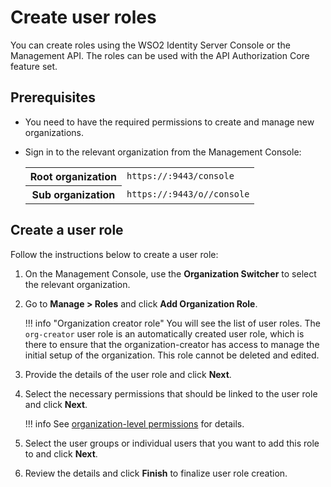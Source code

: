 # Create user roles

You can create roles using the WSO2 Identity Server Console or the Management API. The roles can be used with the API Authorization Core feature set.

## Prerequisites

-   You need to have the required permissions to create and manage new organizations.
-   Sign in to the relevant organization from the Management Console:
    
    <table>
        <tr>
            <th>Root organization</th>
            <td><code>https://<SERVER_HOST>:9443/console</code></td>
        </tr>
        <tr>
            <th>Sub organization</th>
            <td><code>https://<SERVER_HOST>:9443/o/<organization id>/console</code></td>
        </tr>
    </table>

## Create a user role

Follow the instructions below to create a user role:

1.  On the Management Console, use the **Organization Switcher** to select the relevant organization.

2.  Go to **Manage > Roles** and click **Add Organization Role**.

    !!! info "Organization creator role"
        You will see the list of user roles. The `org-creator` user role is an automatically created user role, which is there to ensure that the organization-creator has access to manage the initial setup of the organization. This role cannot be deleted and edited.

3.  Provide the details of the user role and click **Next**.
4.  Select the necessary permissions that should be linked to the user role and click **Next**.  

    !!! info
        See [organization-level permissions]() for details.

5.  Select the user groups or individual users that you want to add this role to and click **Next**.

6.  Review the details and click **Finish** to finalize user role creation.

